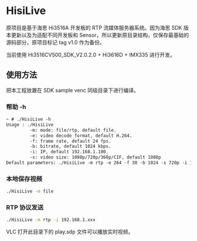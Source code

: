 # HisiLive

原项目是基于海思 Hi3516A 开发板的 RTP 流媒体服务器系统。因为海思 SDK 版本更新以及为适配不同开发板和 Sensor，所以更新原目录结构，仅保存最基础的源码部分，原项目标记 tag v1.0 作为备份。

当前使用 Hi3516CV500_SDK_V2.0.2.0 + Hi3616D + IMX335 进行开发。

## 使用方法

把本工程放置在 SDK sample venc 同级目录下进行编译。

### 帮助 -h

```txt
~ # ./HisiLive -h
Usage : ./HisiLive
         -m: mode: file/rtp, default file.
         -e: video decode format, default H.264.
         -f: frame rate, default 24 fps.
         -b: bitrate, default 1024 kbps.
         -i: IP, default 192.168.1.100.
         -s: video size: 1080p/720p/360p/CIF, default 1080p
Default parameters: ./HisiLive -m rtp -e 264 -f 30 -b 1024 -s 720p -i 192.168.1.100
```

### 本地保存视频

```sh
./HisiLive -m file
```

### RTP 协议发送

```sh
./HisiLive -m rtp -i 192.168.1.xxx
```

VLC 打开此目录下的 play.sdp 文件可以播放实时视频。
